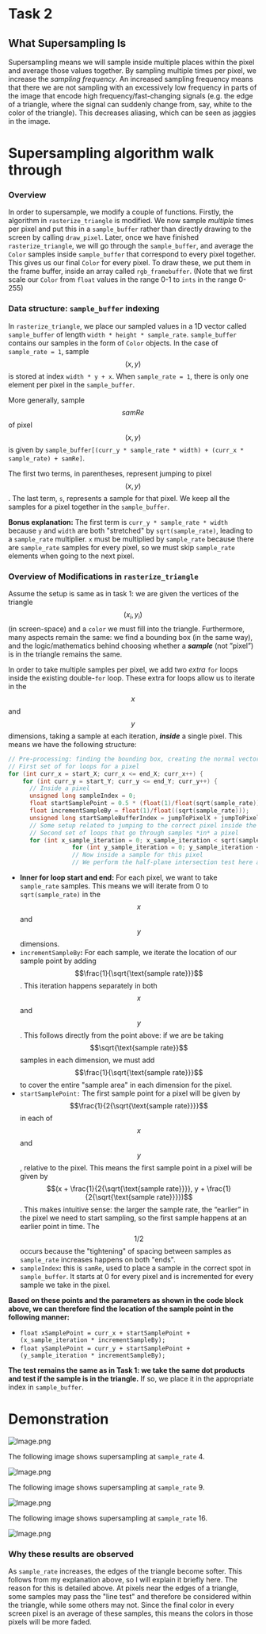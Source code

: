 # Task 2

## What Supersampling Is

Supersampling means we will sample inside multiple places within the pixel and average those values together. By sampling multiple times per pixel, we increase the *sampling frequency*. An increased sampling frequency means that there we are not sampling with an excessively low frequency in parts of the image that encode high frequency/fast-changing signals (e.g. the edge of a triangle, where the signal can suddenly change from, say, white to the color of the triangle). This decreases aliasing, which can be seen as jaggies in the image.

# Supersampling algorithm walk through

### Overview

In order to supersample, we modify a couple of functions. Firstly, the algorithm in `rasterize_triangle` is modified. We now sample *multiple* times per pixel and put this in a `sample_buffer` rather than directly drawing to the screen by calling `draw_pixel`. Later, once we have finished `rasterize_triangle`, we will go through the `sample_buffer`, and average the `Color` samples inside `sample_buffer` that correspond to every pixel together. This gives us our final `Color` for every pixel. To draw these, we put them in the frame buffer, inside an array called `rgb_framebuffer`. (Note that we first scale our `Color` from `float` values in the range 0-1 to `ints` in the range 0-255)

### Data structure: `sample_buffer` indexing

In `rasterize_triangle`, we place our sampled values in a 1D vector called `sample_buffer` of length `width * height * sample_rate`. `sample_buffer` contains our samples in the form of `Color` objects. In the case of `sample_rate = 1`, sample $$(x,y)$$ is stored at index `width * y + x`. When `sample_rate = 1`, there is only one element per pixel in the `sample_buffer`.

More generally, sample $$samRe$$ of pixel $$(x,y)$$ is given by `sample_buffer[(curr_y * sample_rate * width) + (curr_x * sample_rate) + samRe]`.

The first two terms, in parentheses, represent jumping to pixel $$(x,y)$$. The last term, `s`, represents a sample for that pixel. We keep all the samples for a pixel together in the `sample_buffer`.

**Bonus explanation:** The first term is `curr_y * sample_rate * width` because `y` and `width` are both "stretched" by `sqrt(sample_rate)`, leading to a `sample_rate` multiplier. `x` must be multiplied by `sample_rate` because there are `sample_rate` samples for every pixel, so we must skip `sample_rate` elements when going to the next pixel.

### Overview of Modifications in `rasterize_triangle`

Assume the setup is same as in task 1: we are given the vertices of the triangle $$(x_i, y_i)$$ (in screen-space) and a `color` we must fill into the triangle. Furthermore, many aspects remain the same: we find a bounding box (in the same way), and the logic/mathematics behind choosing whether a ***sample***  (not ”pixel”) is in the triangle remains the same.

In order to take multiple samples per pixel, we add two *extra* `for` loops inside the existing double-`for` loop. These extra for loops allow us to iterate in the $$x$$ and $$y$$ dimensions, taking a sample at each iteration, ***inside*** a single pixel. This means we have the following structure:

```cpp
// Pre-processing: finding the bounding box, creating the normal vectors, etc.
// First set of for loops for a pixel
for (int curr_x = start_X; curr_x <= end_X; curr_x++) {
    for (int curr_y = start_Y; curr_y <= end_Y; curr_y++) {
      // Inside a pixel
      unsigned long sampleIndex = 0;
      float startSamplePoint = 0.5 * (float(1)/float(sqrt(sample_rate)));
      float incrementSampleBy = float(1)/float((sqrt(sample_rate)));
      unsigned long startSampleBufferIndex = jumpToPixelX + jumpToPixelY;
      // Some setup related to jumping to the correct pixel inside the sampleBuffer
      // Second set of loops that go through samples *in* a pixel
      for (int x_sample_iteration = 0; x_sample_iteration < sqrt(sample_rate); x_sample_iteration++) {
                  for (int y_sample_iteration = 0; y_sample_iteration < sqrt(sample_rate); y_sample_iteration++) {
                  // Now inside a sample for this pixel
                  // We perform the half-plane intersection test here and update the sampleBuffer at the corresponding index if necessary
```

- **Inner for loop start and end:** For each pixel, we want to take `sample_rate` samples. This means we will iterate from 0 to `sqrt(sample_rate)` in the $$x$$ and $$y$$ dimensions.
- `incrementSampleBy`**:** For each sample, we iterate the location of our sample point by adding $$\frac{1}{\sqrt{\text{sample rate}}}$$. This iteration happens separately in both $$x$$ and $$y$$. This follows directly from the point above: if we are be taking $$\sqrt{\text{sample rate}}$$ samples in each dimension, we must add $$\frac{1}{\sqrt{\text{sample rate}}}$$ to cover the entire "sample area" in each dimension for the pixel.
- `startSamplePoint:` The first sample point for a pixel will be given by $$\frac{1}{2{\sqrt{\text{sample rate}}}}$$ in each of $$x$$ and $$y$$, relative to the pixel. This means the first sample point in a pixel will be given by $$(x + \frac{1}{2{\sqrt{\text{sample rate}}}}, y + \frac{1}{2{\sqrt{\text{sample rate}}}})$$. This makes intuitive sense: the larger the sample rate, the “earlier” in the pixel we need to start sampling, so the first sample happens at an earlier point in time. The $$1/2$$ occurs because the "tightening" of spacing between samples as `sample_rate` increases happens on both "ends".
- `sampleIndex`**:** this is `samRe`, used to place a sample in the correct spot in `sample_buffer`. It starts at 0 for every pixel and is incremented for every sample we take in the pixel.

**Based on these points and the parameters as shown in the code block above, we can therefore find the location of the sample point in the following manner:**

- `float xSamplePoint = curr_x + startSamplePoint + (x_sample_iteration * incrementSampleBy);`
- `float ySamplePoint = curr_y + startSamplePoint + (y_sample_iteration * incrementSampleBy);`

**The test remains the same as in Task 1: we take the same dot products and test if the sample is in the triangle.** If so, we place it in the appropriate index in `sample_buffer`.

# Demonstration

![Image.png](https://res.craft.do/user/full/067f573b-b0da-d02e-e3ba-486aa57dc31a/doc/CDD8B723-75BE-4008-BCBD-6CFFB0E31E51/9C3F586F-C6DA-4C68-AFFF-BFC41A00605D_2/TlJuuyFIHXwjJXby4JCHjTxJiqiuLBOXF6UWbyY8Y9oz/Image.png)

The following image shows supersampling at `sample_rate` 4.

![Image.png](https://res.craft.do/user/full/067f573b-b0da-d02e-e3ba-486aa57dc31a/doc/CDD8B723-75BE-4008-BCBD-6CFFB0E31E51/6224C37A-2DC7-41FC-A13E-B67515146BA1_2/ZFVu7xKBUaFsgYiuIk0tzC4qTJhpxRmAIiyzKFoINwIz/Image.png)

The following image shows supersampling at `sample_rate` 9.

![Image.png](https://res.craft.do/user/full/067f573b-b0da-d02e-e3ba-486aa57dc31a/doc/CDD8B723-75BE-4008-BCBD-6CFFB0E31E51/5B09CFC7-52F2-4CFA-AA1E-B6B09486D5DC_2/b23GcRyjV4I4gXx8sxRQFIRkHoPTfToUO9TdOyzCYwkz/Image.png)

The following image shows supersampling at `sample_rate` 16.

![Image.png](https://res.craft.do/user/full/067f573b-b0da-d02e-e3ba-486aa57dc31a/doc/CDD8B723-75BE-4008-BCBD-6CFFB0E31E51/18236C2F-C64F-4888-8B4F-C37D3631987B_2/xnf6GdSqZIqEbaq09wLTaVjQRK3e7qjjxRksvYm6zaYz/Image.png)

### Why these results are observed

As `sample_rate` increases, the edges of the triangle become softer. This follows from my explanation above, so I will explain it briefly here. The reason for this is detailed above. At pixels near the edges of a triangle, some samples may pass the "line test" and therefore be considered within the triangle, while some others may not. Since the final color in every screen pixel is an average of these samples, this means the colors in those pixels will be more faded.

